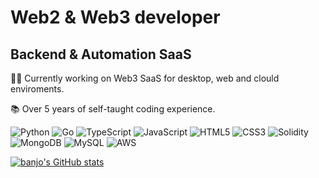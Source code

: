 # **Web2 & Web3 developer**
## Backend & Automation SaaS

👨‍💻 Currently working on Web3 SaaS for desktop, web and clould enviroments.

📚 Over 5 years of self-taught coding experience.

![Python](https://img.shields.io/badge/python-3670A0?style=for-the-badge&logo=python&logoColor=ffdd54) ![Go](https://img.shields.io/badge/go-00ADD8.svg?style=for-the-badge&logo=go&logoColor=white) ![TypeScript](https://img.shields.io/badge/typescript-007ACC.svg?style=for-the-badge&logo=typescript&logoColor=white) ![JavaScript](https://img.shields.io/badge/javascript-323330.svg?style=for-the-badge&logo=javascript&logoColor=F7DF1E) ![HTML5](https://img.shields.io/badge/html5-E34F26.svg?style=for-the-badge&logo=html5&logoColor=white) ![CSS3](https://img.shields.io/badge/css3-1572B6.svg?style=for-the-badge&logo=css3&logoColor=white) ![Solidity](https://img.shields.io/badge/Solidity-363636.svg?style=for-the-badge&logo=solidity&logoColor=white) ![MongoDB](https://img.shields.io/badge/mongodb-47A248?style=for-the-badge&logo=mongodb&logoColor=white) ![MySQL](https://img.shields.io/badge/mysql-4479A1?style=for-the-badge&logo=mysql&logoColor=white) ![AWS](https://img.shields.io/badge/AWS-FF9900.svg?style=for-the-badge&logo=amazonaws&logoColor=white)

[![banjo's GitHub stats](https://github-readme-stats.vercel.app/api?username=ssbanjo&count_private=true&show_icons=true&theme=gruvbox&hide=issues,contribs)](https://github.com/anuraghazra/github-readme-stats)
